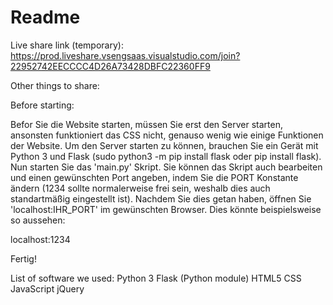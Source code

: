 # Readme
Live share link (temporary):
https://prod.liveshare.vsengsaas.visualstudio.com/join?22952742EECCCC4D26A73428DBFC22360FF9

Other things to share:


Before starting:

Befor Sie die Website starten, müssen Sie erst den Server starten, ansonsten funktioniert das
CSS nicht, genauso wenig wie einige Funktionen der Website. Um den Server starten zu können,
brauchen Sie ein Gerät mit Python 3 und Flask (sudo python3 -m pip install flask oder pip install flask). Nun starten Sie
das 'main.py' Skript. Sie können das Skript auch bearbeiten und einen gewünschten Port angeben, indem Sie die
PORT Konstante ändern (1234 sollte normalerweise frei sein, weshalb dies auch standartmäßig eingestellt ist).
Nachdem Sie dies getan haben, öffnen Sie 'localhost:IHR_PORT' im gewünschten Browser. Dies könnte beispielsweise so aussehen:

localhost:1234

Fertig!


List of software we used:
Python 3
Flask (Python module)
HTML5
CSS
JavaScript
jQuery
